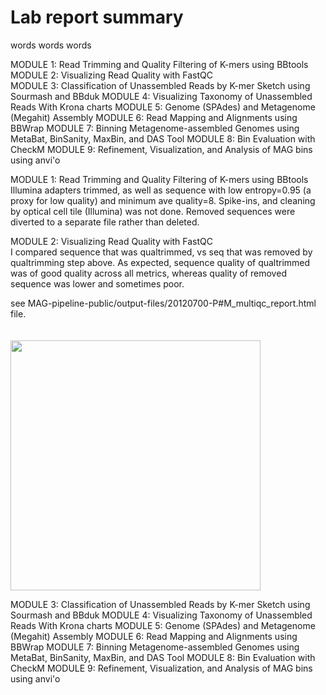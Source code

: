 # Lab report summary

words words words

MODULE 1: Read Trimming and Quality Filtering of K-mers using BBtools
MODULE 2: Visualizing Read Quality with FastQC  
MODULE 3: Classification of Unassembled Reads by K-mer Sketch using Sourmash and BBduk
MODULE 4: Visualizing Taxonomy of Unassembled Reads With Krona charts
MODULE 5: Genome (SPAdes) and Metagenome (Megahit) Assembly
MODULE 6: Read Mapping and Alignments using BBWrap
MODULE 7: Binning Metagenome-assembled Genomes using MetaBat, BinSanity, MaxBin, and DAS Tool
MODULE 8: Bin Evaluation with CheckM
MODULE 9: Refinement, Visualization, and Analysis of MAG bins using anvi'o 

MODULE 1: Read Trimming and Quality Filtering of K-mers using BBtools
Illumina adapters trimmed, as well as sequence with low entropy=0.95 (a proxy for low quality) and minimum ave quality=8.
Spike-ins, and cleaning by optical cell tile (Illumina) was not done. 
Removed sequences were diverted to a separate file rather than deleted. 

MODULE 2: Visualizing Read Quality with FastQC  
 I compared sequence that was qualtrimmed, vs seq that was removed by qualtrimming step above.
 As expected, sequence quality of qualtrimmed was of good quality across all metrics, 
 whereas quality of removed sequence was lower and sometimes poor. 

 see MAG-pipeline-public/output-files/20120700-P#M_multiqc_report.html file.  
 <br>
 <br>
 <img src = "https://github.com/user-attachments/assets/2314036b-6734-4c5a-a3ef-2d2686b01093" width=400 align=center alt="" title="fastqc overrepresented sequences plot"/>


 
MODULE 3: Classification of Unassembled Reads by K-mer Sketch using Sourmash and BBduk
MODULE 4: Visualizing Taxonomy of Unassembled Reads With Krona charts
MODULE 5: Genome (SPAdes) and Metagenome (Megahit) Assembly
MODULE 6: Read Mapping and Alignments using BBWrap
MODULE 7: Binning Metagenome-assembled Genomes using MetaBat, BinSanity, MaxBin, and DAS Tool
MODULE 8: Bin Evaluation with CheckM
MODULE 9: Refinement, Visualization, and Analysis of MAG bins using anvi'o 
